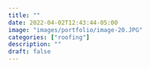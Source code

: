 ```yaml
---
title: ""
date: 2022-04-02T12:43:44-05:00
image: "images/portfolio/image-20.JPG"
categories: ["roofing"]
description: ""
draft: false
---
```



